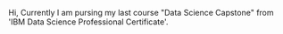 Hi,
Currently I am pursing my last course "Data Science Capstone" from 'IBM Data Science Professional Certificate'.
